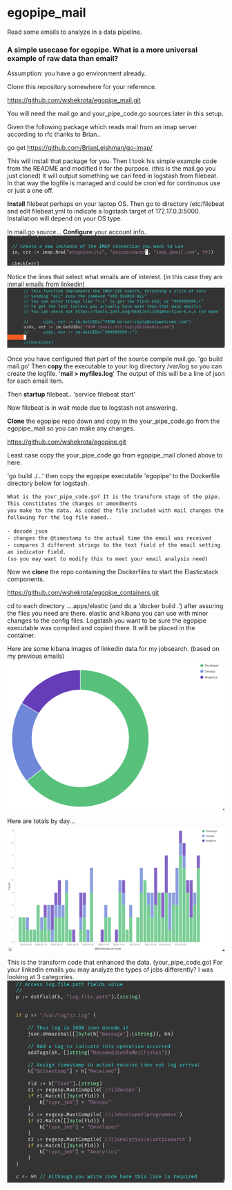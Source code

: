 # egopipe_mail
Read some emails to analyze in a data pipeline.

### A simple usecase for egopipe. What is a more universal example of raw data than email?

Assumption: you have a go environment already.

Clone this repository somewhere for your reference. 

https://github.com/wshekrota/egopipe_mail.git

You will need the mail.go and your_pipe_code.go
sources later in this setup.

Given the following package which reads mail from an imap server according to rfc thanks to Brian..

go get https://github.com/BrianLeishman/go-imap/

This will install that package for you. Then I took his simple example code from the README and 
modified it for the purpose. (this is the mail.go you just cloned) It will output something we can feed in logstash from filebeat.
In that way the logfile is managed and could be cron'ed for continuous use or just a one off.

**Install** filebeat perhaps on your laptop OS. Then go to directory /etc/filebeat and edit filebeat.yml
to indicate a logstash target of 172.17.0.3:5000. Installation will depend on your OS type.

In mail.go source...
**Configure** your account info..
![imap account configuration](/images/account.png)

Notice the lines that select what emails are of interest. (in this case they are inmail emails from linkedin)
![selection part of mail executable](/images/mailselect.png)

Once you have configured that part of the source compile mail.go.
'go build mail.go' 
Then **copy** the executable to your log directory /var/log so you can create the logfile.
'**mail > myfiles.log**'
The output of this will be a line of json for each email item.

Then **startup** filebeat..
'service filebeat start'

Now filebeat is in wait mode due to logstash not answering.

**Clone** the egopipe repo down and copy in the your_pipe_code.go from the egopipe_mail so you can make any changes.

https://github.com/wshekrota/egopipe.git

Least case copy the your_pipe_code.go from egopipe_mail cloned above to here.

'go build ./...' then copy the egopipe executable 'egopipe' to the Dockerfile directory below for logstash.

```
What is the your_pipe_code.go? It is the transform stage of the pipe. This constitutes the changes or amendments 
you make to the data. As coded the file included with mail changes the following for the log file named..

- decode json
- changes the @timestamp to the actual time the email was received
- compares 3 different strings to the text field of the email setting an indicator field. 
(so you may want to modify this to meet your email analysis need)
```

Now we **clone** the repo containing the Dockerfiles to start the Elasticstack components. 

https://github.com/wshekrota/egopipe_containers.git

cd to each directory ....apps/elastic (and do a 'docker build .') after assuring the files you need are there. elastic and kibana you can use with minor changes to the config files. Logstash you want to be sure the egopipe executable was compiled and copied there. It will be placed in the container.

Here are some kibana images of linkedin data for my jobsearch. (based on my previous emails)
![donut all data](/images/li.png)

Here are totals by day...
![daily counts](/images/dailymix.png)

This is the transform code that enhanced the data. (your_pipe_code.go)
For your linkedin emails you may analyze the types of jobs differently? I was looking at 3 categories.
![transform code](/images/mailtran.png)
